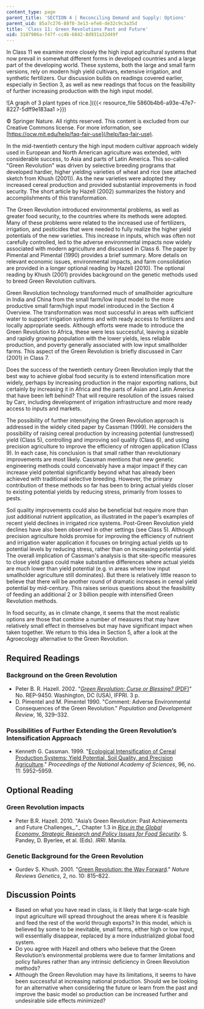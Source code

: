 ```yaml
---
content_type: page
parent_title: 'SECTION 4 | Reconciling Demand and Supply: Options'
parent_uid: 85a7c276-88f8-3e13-efe6-de32c9c3a35d
title: 'Class 11: Green Revolutions Past and Future'
uid: 3187906a-f47f-cc4b-6842-8d931a32d49f
---
```


In Class 11 we examine more closely the high input agricultural systems that now prevail in somewhat different forms in developed countries and a large part of the developing world. These systems, both the large and small farm versions, rely on modern high yield cultivars, extensive irrigation, and synthetic fertilizers. Our discussion builds on readings covered earlier, especially in Section 3, as well as new readings that focus on the feasibility of further increasing production with the high input model.

![A graph of 3 plant types of rice.]({{< resource_file 5860b4b6-a93e-47e7-8227-5dff9e183aa1 >}})

© Springer Nature. All rights reserved. This content is excluded from our Creative Commons license. For more information, see [https://ocw.mit.edu/help/faq-fair-use](/help/faq-fair-use).

In the mid-twentieth century the high input modern cultivar approach widely used in European and North American agriculture was extended, with considerable success, to Asia and parts of Latin America. This so-called "Green Revolution" was driven by selective breeding programs that developed hardier, higher yielding varieties of wheat and rice (see attached sketch from Khush (2001)). As the new varieties were adopted they increased cereal production and provided substantial improvements in food security. The short article by Hazell (2002) summarizes the history and accomplishments of this transformation.

The Green Revolution introduced environmental problems, as well as greater food security, to the countries where its methods were adopted. Many of these problems were related to the increased use of fertilizers, irrigation, and pesticides that were needed to fully realize the higher yield potentials of the new varieties. This increase in inputs, which was often not carefully controlled, led to the adverse environmental impacts now widely associated with modern agriculture and discussed in Class 6. The paper by Pimental and Pimental (1990) provides a brief summary. More details on relevant economic issues, environmental impacts, and farm consolidation are provided in a longer optional reading by Hazell (2010). The optional reading by Khush (2001) provides background on the genetic methods used to breed Green Revolution cultivars.

Green Revolution technology transformed much of smallholder agriculture in India and China from the small farm/low input model to the more productive small farm/high input model introduced in the Section 4 Overview. The transformation was most successful in areas with sufficient water to support irrigation systems and with ready access to fertilizers and locally appropriate seeds. Although efforts were made to introduce the Green Revolution to Africa, these were less successful, leaving a sizable and rapidly growing population with the lower yields, less reliable production, and poverty generally associated with low input smallholder farms. This aspect of the Green Revolution is briefly discussed in Carr (2001) in Class 7.

Does the success of the twentieth century Green Revolution imply that the best way to achieve global food security is to extend intensification more widely, perhaps by increasing production in the major exporting nations, but certainly by increasing it in Africa and the parts of Asian and Latin America that have been left behind? That will require resolution of the issues raised by Carr, including development of irrigation infrastructure and more ready access to inputs and markets.

The possibility of further intensifying the Green Revolution approach is addressed in the widely cited paper by Cassman (1999). He considers the possibility of raising cereal production by increasing potential (unstressed) yield (Class 5), controlling and improving soil quality (Class 6), and using precision agriculture to improve the efficiency of nitrogen application (Class 9). In each case, his conclusion is that small rather than revolutionary improvements are most likely. Cassman mentions that new genetic engineering methods could conceivably have a major impact if they can increase yield potential significantly beyond what has already been achieved with traditional selective breeding. However, the primary contribution of these methods so far has been to bring actual yields closer to existing potential yields by reducing stress, primarily from losses to pests.

Soil quality improvements could also be beneficial but require more than just additional nutrient application, as illustrated in the paper’s examples of recent yield declines in irrigated rice systems. Post-Green Revolution yield declines have also been observed in other settings (see Class 5). Although precision agriculture holds promise for improving the efficiency of nutrient and irrigation water application it focuses on bringing actual yields up to potential levels by reducing stress, rather than on increasing potential yield. The overall implication of Cassman's analysis is that site-specific measures to close yield gaps could make substantive differences where actual yields are much lower than yield potential (e.g. in areas where low input smallholder agriculture still dominates). But there is relatively little reason to believe that there will be another round of dramatic increases in cereal yield potential by mid-century. This raises serious questions about the feasibility of feeding an additional 2 or 3 billion people with intensified Green Revolution methods.

In food security, as in climate change, it seems that the most realistic options are those that combine a number of measures that may have relatively small effect in themselves but may have significant impact when taken together. We return to this idea in Section 5, after a look at the Agroecology alternative to the Green Revolution.

Required Readings
-----------------

### Background on the Green Revolution

*   Peter B. R. Hazell. 2002. "[_Green Revolution: Curse or Blessing?_ (PDF)](https://oregonstate.edu/instruct/css/330/three/Green.pdf)" No. REP-9450. Washington, DC (USA), IFPRI. 3 p.
*   D. Pimentel and M. Pimentel 1990. "Comment: Adverse Environmental Consequences of the Green Revolution." _Population and Development Review_, 16, 329–332.

### Possibilities of Further Extending the Green Revolution’s Intensification Approach

*   Kenneth G. Cassman. 1999. "[Ecological Intensification of Cereal Production Systems: Yield Potential, Soil Quality, and Precision Agriculture](https://www.pnas.org/content/96/11/5952)." _Proceedings of the National Academy of Sciences_, 96, no. 11: 5952–5959.

Optional Reading
----------------

### Green Revolution impacts

*   Peter B.R. Hazell. 2010. "Asia’s Green Revolution: Past Achievements and Future Challenges_."_ Chapter 1.3 in _[Rice in the Global Economy. Strategic Research and Policy Issues for Food Security](https://ccacoalition.org/en/resources/rice-global-economy-strategic-research-policy-issues-and-food-security)._ S. Pandey, D. Byerlee, et al. (Eds). _IRRI_. Manila.

### Genetic Background for the Green Revolution

*   Gurdev S. Khush. 2001. "[Green Revolution: the Way Forward](https://www.nature.com/articles/35093585)." _Nature Reviews Genetics_, 2, no. 10: 815–822.

Discussion Points
-----------------

*   Based on what you have read in class, is it likely that large-scale high input agriculture will spread throughout the areas where it is feasible and feed the rest of the world through exports? In this model, which is believed by some to be inevitable, small farms, either high or low input, will essentially disappear, replaced by a more industrialized global food system.
*   Do you agree with Hazell and others who believe that the Green Revolution’s environmental problems were due to farmer limitations and policy failures rather than any intrinsic deficiency in Green Revolution methods?
*   Although the Green Revolution may have its limitations, it seems to have been successful at increasing national production. Should we be looking for an alternative when considering the future or learn from the past and improve the basic model so production can be increased further and undesirable side effects minimized?